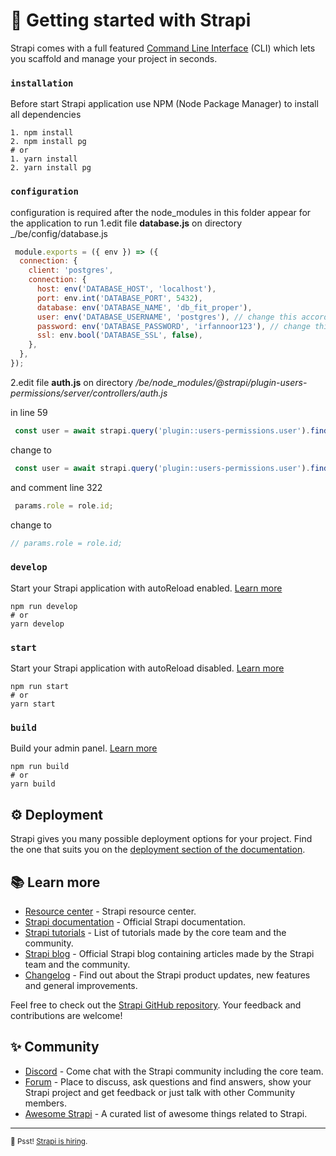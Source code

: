 # 🚀 Getting started with Strapi

Strapi comes with a full featured [Command Line Interface](https://docs.strapi.io/developer-docs/latest/developer-resources/cli/CLI.html) (CLI) which lets you scaffold and manage your project in seconds.

### `installation`

Before start Strapi application use NPM (Node Package Manager) to install all dependencies


```
1. npm install 
2. npm install pg
# or
1. yarn install 
2. yarn install pg
```

### `configuration`

configuration is required after the node_modules in this folder appear for the application to run
1.edit file __database.js__ on directory _/be/config/database.js
```javascript
 module.exports = ({ env }) => ({
  connection: {
    client: 'postgres',
    connection: {
      host: env('DATABASE_HOST', 'localhost'), 
      port: env.int('DATABASE_PORT', 5432),
      database: env('DATABASE_NAME', 'db_fit_proper'),
      user: env('DATABASE_USERNAME', 'postgres'), // change this according to the username of the owner of your postgresql database
      password: env('DATABASE_PASSWORD', 'irfannoor123'), // change this according to the password of the owner of your postgresql database
      ssl: env.bool('DATABASE_SSL', false),
    },
  },
});
```
2.edit file __auth.js__ on directory _/be/node_modules/@strapi/plugin-users-permissions/server/controllers/auth.js_

in line 59
```javascript
 const user = await strapi.query('plugin::users-permissions.user').findOne({ where: query });
```
change to
```javascript
 const user = await strapi.query('plugin::users-permissions.user').findOne({ where: query, populate: ["role", "employee"]});
```
and comment line 322
```javascript
 params.role = role.id;
```
change to
```javascript
// params.role = role.id;
```

### `develop`

Start your Strapi application with autoReload enabled. [Learn more](https://docs.strapi.io/developer-docs/latest/developer-resources/cli/CLI.html#strapi-develop)

```
npm run develop
# or
yarn develop
```

### `start`

Start your Strapi application with autoReload disabled. [Learn more](https://docs.strapi.io/developer-docs/latest/developer-resources/cli/CLI.html#strapi-start)

```
npm run start
# or
yarn start
```

### `build`

Build your admin panel. [Learn more](https://docs.strapi.io/developer-docs/latest/developer-resources/cli/CLI.html#strapi-build)

```
npm run build
# or
yarn build
```

## ⚙️ Deployment

Strapi gives you many possible deployment options for your project. Find the one that suits you on the [deployment section of the documentation](https://docs.strapi.io/developer-docs/latest/setup-deployment-guides/deployment.html).

## 📚 Learn more

- [Resource center](https://strapi.io/resource-center) - Strapi resource center.
- [Strapi documentation](https://docs.strapi.io) - Official Strapi documentation.
- [Strapi tutorials](https://strapi.io/tutorials) - List of tutorials made by the core team and the community.
- [Strapi blog](https://docs.strapi.io) - Official Strapi blog containing articles made by the Strapi team and the community.
- [Changelog](https://strapi.io/changelog) - Find out about the Strapi product updates, new features and general improvements.

Feel free to check out the [Strapi GitHub repository](https://github.com/strapi/strapi). Your feedback and contributions are welcome!

## ✨ Community

- [Discord](https://discord.strapi.io) - Come chat with the Strapi community including the core team.
- [Forum](https://forum.strapi.io/) - Place to discuss, ask questions and find answers, show your Strapi project and get feedback or just talk with other Community members.
- [Awesome Strapi](https://github.com/strapi/awesome-strapi) - A curated list of awesome things related to Strapi.

---

<sub>🤫 Psst! [Strapi is hiring](https://strapi.io/careers).</sub>
